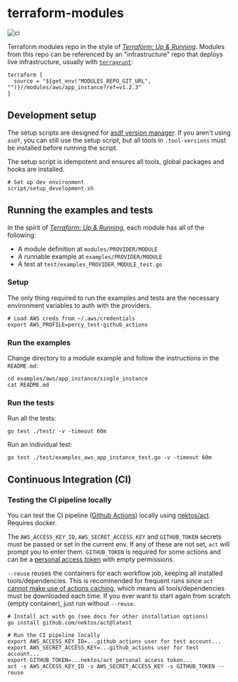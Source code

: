 # terraform-modules

![ci](https://github.com/percygrunwald/terraform_modules/actions/workflows/ci.yml/badge.svg)

Terraform modules repo in the style of [*Terraform: Up &amp; Running*](https://learning.oreilly.com/library/view/terraform-up/9781492046899/). Modules from this repo can be referenced by an "infrastructure" repo that deploys live infrastructure, usually with [`terragrunt`](https://terragrunt.gruntwork.io/):

```
terraform {
  source = "${get_env("MODULES_REPO_GIT_URL", "")}//modules/aws/app_instance?ref=v1.2.3"
}
```

## Development setup

The setup scripts are designed for [asdf version manager](http://asdf-vm.com/). If you aren't using `asdf`, you can still use the setup script, but all tools in `.tool-versions` must be installed before running the script.

The setup script is idempotent and ensures all tools, global packages and hooks are installed.

```
# Set up dev environment
script/setup_development.sh
```

## Running the examples and tests

In the spirit of [*Terraform: Up &amp; Running*](https://learning.oreilly.com/library/view/terraform-up/9781492046899/), each module has all of the following:

- A module definition at `modules/PROVIDER/MODULE`
- A runnable example at `examples/PROVIDER/MODULE`
- A test at `test/examples_PROVIDER_MODULE_test.go`

### Setup

The only thing required to run the examples and tests are the necessary environment variables to auth with the providers.

```
# Load AWS creds from ~/.aws/credentials
export AWS_PROFILE=percy_test-github_actions
```

### Run the examples

Change directory to a module example and follow the instructions in the `README.md`:

```
cd examples/aws/app_instance/single_instance
cat README.md
```

### Run the tests

Run all the tests:

```
go test ./test/ -v -timeout 60m
```

Run an individual test:

```
go test ./test/examples_aws_app_instance_test.go -v -timeout 60m
```

## Continuous Integration (CI)

### Testing the CI pipeline locally

You can test the CI pipeline ([Github Actions](https://docs.github.com/en/actions)) locally using [nektos/act](https://github.com/nektos/act). Requires docker.

The `AWS_ACCESS_KEY_ID`, `AWS_SECRET_ACCESS_KEY` and `GITHUB_TOKEN` secrets must be passed or set in the current env. If any of these are not set, `act` will prompt you to enter them. `GITHUB_TOKEN` is required for some actions and can be a [personal access token](https://docs.github.com/en/authentication/keeping-your-account-and-data-secure/creating-a-personal-access-token) with empty permissions.

`--reuse` reuses the containers for each workflow job, keeping all installed tools/dependencies. This is recommended for frequent runs since `act` [cannot make use of actions caching](https://github.com/nektos/act/issues/285#issuecomment-987550101), which means all tools/dependencies must be downloaded each time. If you ever want to start again from scratch (empty container), just run without `--reuse`.

```
# Install act with go (see docs for other installation options)
go install github.com/nektos/act@latest

# Run the CI pipeline locally
export AWS_ACCESS_KEY_ID=...github_actions user for test account...
export AWS_SECRET_ACCESS_KEY=...github_actions user for test account...
export GITHUB_TOKEN=...nektos/act personal access token...
act -s AWS_ACCESS_KEY_ID -s AWS_SECRET_ACCESS_KEY -s GITHUB_TOKEN --reuse
```
